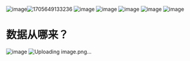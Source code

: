 ![image](https://github.com/JJosephph/Apple-health-XML-file-for-heart-rate-analysis/assets/124876944/20dfdb40-e1c7-46a5-83e8-2f5b25359eed)![1705649133236](https://github.com/JJosephph/Apple-health-XML-file-for-heart-rate-analysis/assets/124876944/1f6405eb-f733-4ec4-ab97-06bac0ed8674)
![image](https://github.com/JJosephph/Apple-health-XML-file-for-heart-rate-analysis/assets/124876944/b20dbd01-5bb9-4d54-965e-583b314aeadb)
![image](https://github.com/JJosephph/Apple-health-XML-file-for-heart-rate-analysis/assets/124876944/2fe44411-79e6-4139-b359-62030f79767f)
![image](https://github.com/JJosephph/Apple-health-XML-file-for-heart-rate-analysis/assets/124876944/ed22184a-5441-4bb4-9a75-c03bb9c20976)
![image](https://github.com/JJosephph/Apple-health-XML-file-for-heart-rate-analysis/assets/124876944/51aaabf3-c94a-4c4e-a6aa-29a890531541)
![image](https://github.com/JJosephph/Apple-health-XML-file-for-heart-rate-analysis/assets/124876944/35d0377a-658f-48a4-bcc5-791eb1cf2384)
# 数据从哪来？
![image](https://github.com/JJosephph/Apple-health-XML-file-for-heart-rate-analysis/assets/124876944/53d59837-2613-45f4-8285-1243459881ed)
![Uploading image.png…]()
